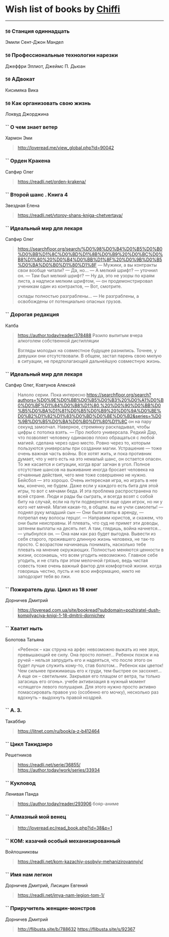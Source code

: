 # Wish list of books by [Chiffi](https://plus.google.com/105831994080785626680)
---

### `50` Станция одиннадцать
Эмили Сент-Джон Мандел

### `50` Профессиональные технологии нарезки
Джеффри Эллиот, Джеймс П. Дьюан

### `50` АДвокат
Кисимяка Вика

### `50` Как организовать свою жизнь
Локвуд Джорджина

### `` О чем знает ветер
Хармон Эми
> http://loveread.me/view_global.php?id=90042

### `` Орден Кракена
Сапфир Олег
> https://readli.net/orden-krakena/

### `` Второй шанс . Книга 4
Звездная Елена
> https://readli.net/vtoroy-shans-kniga-chetvertaya/

### `` Идеальный мир для лекаря
Сапфир Олег
> https://searchfloor.org/search/%D0%98%D0%B4%D0%B5%D0%B0%D0%BB%D1%8C%D0%BD%D1%8B%D0%B9%20%D0%BC%D0%B8%D1%80%20%D0%B4%D0%BB%D1%8F%20%D0%9B%D0%B5%D0%BA%D0%B0%D1%80%D1%8F
> — Мужики, а вы контракты свои вообще читали? 
> 	— Да, но…
> 	— А мелкий шрифт? — уточнил он.
> 	— Там был мелкий шрифт?
> 	— Ну да, это не узоры по краям листа, а надписи мелким шрифтом, — он продемонстрировал ученикам один из контрактов, — Вот, смотрите.
> 
> склады полностью разграблены…
> 	— Не разграблены, а освобождены от потенциально опасных грузов.

### `` Дорогая редакция
Капба
> https://author.today/reader/378488
> Разило выпитым вчера алкоголем собственной дистилляции
> 
> Взгляды молодых на совместное будущее разнились. Точнее, у девушки они отсутствовали. В общем, застал парень свою милую в ситуации, не предполагающей дальнейшую совместную жизнь.

### `` Идеальный мир для лекаря
Сапфир Олег, Ковтунов Алексей
> Налоло серии. Пока интересно
> https://searchfloor.org/search?authors=%D0%9E%D0%BB%D0%B5%D0%B3%20%D0%A1%D0%B0%D0%BF%D1%84%D0%B8%D1%80,%20%D0%90%D0%BB%D0%B5%D0%BA%D1%81%D0%B5%D0%B9%20%D0%9A%D0%BE%D0%B2%D1%82%D1%83%D0%BD%D0%BE%D0%B2&series=%D0%9B%D0%B5%D0%BA%D0%B0%D1%80%D1%8C
> он на пару секунд замолчал. Наверное, стремянку раскладывал, чтобы цифры с потолка взять. —
> Про любого универсала. Редкий Дар, что позволяет человеку одинаково плохо обращаться с любой магией. сделана через одно место. Ровно через то, которым пользуются универсалы при создании магии.
> 	Устрашение — тоже очень важная часть войны. Все хотят жить, и пока противник думает, что у него есть на это немалый шанс, он остается опасен. То же касается и ситуации, когда враг загнан в угол. Полное отсутствие шансов на выживание иногда бросает человека на отчаянные действия, чего мне тоже совершенно не нужно.
> 	Бейсбол — это хорошо. Очень интересная игра, но играть в нее мы, конечно, не будем. Даже если у каждого есть бита для этой игры, то вот с мячами беда. И эта проблема распространена по всей стране. Люди и рады бы сыграть, и всегда возят с собой биту на случай, если на пути подвернется еще один игрок, но ни у кого нет мячей. Магия какая-то, в общем.
> вы не учли самолеты! — поднял руку младший сын — Они были взяты в аренду, — потрепал ему волосы герцог. — Направим юристов, и скажем, что они были неисправны. И плевать, что суд не примет эти доводы, затянем выплаты на десять лет. А там, глядишь, война начнется… — улыбнулся он. — Она нам как раз будет выгодна.
> Вывести из себя старого, прожившего длинную жизнь человека, не так-то просто. С возрастом начинаешь понимать, насколько тебе плевать на мнение окружающих. Полностью меняются ценности в жизни, осознаешь, что всем угодить невозможно. Главное себе угодить, и не стать при этом мелочной грязью, ведь чистая совесть тоже очень важный фактор для комфортной жизни.
> когда говоришь честно, пусть и не всю информацию, никто не заподозрит тебя во лжи.

### `` Пожиратель душ. Цикл из 18 книг
Дорничев Дмитрий
> https://loveread.com.ua/site/bookread?subdomain=pozhiratel-dush-kompilyaciya-knigi-1-18-dmitrii-dornichev

### `` Хватит ныть
Болотова Татьяна
> «Ребенок – как струна на арфе: невозможно выжать из нее звук, превышающий ее силу. Она просто лопнет…
> 	Ребенок похож и на ручей – нельзя запрудить его и надеяться, что после этого он будет лучше служить кому-то, став болотом…
> 	Ребенок как цветок! Чем сильнее прижимаешь его к груди, тем быстрее он засохнет…
> 	А еще он – светильник. Закрывая его плащом от ветра, ты только загасишь его огонь». учебе активизация в нужный момент «спящего» левого полушария. Для этого нужно просто активно помассировать правое ухо (особенно его мочку), несколько раз вдохнуть – выдохнуть правой ноздрей.

### `` А. З.
Такаббир
> https://litnet.com/ru/book/a-z-b412464

### `` Цикл Такидзиро
Решетников
> https://readli.net/serie/36855/
> https://author.today/work/series/33934

### `` Кукловод
Ленивая Панда
> https://author.today/reader/293906 бояр-аниме

### `` Алмазный мой венец
> http://loveread.ec/read_book.php?id=38&p=1

### `` КОМ: казачий особый механизированный
Войлошниковы
> https://readli.net/kom-kazachiy-osobyiy-mehanizirovannyiy/

### `` Имя нам легион
Дорничев Дмитрий, Лисицин Евгений
> https://readli.net/imya-nam-legion-tom-1/

### `` Приручитель женщин-монстров
Дорничев Дмитрий
> http://flibusta.site/b/788632
> https://flibusta.site/s/92367

